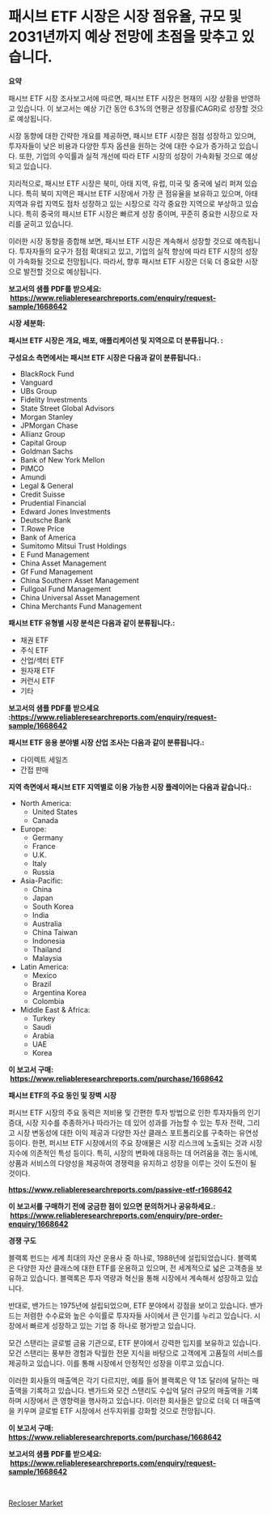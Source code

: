 <p><h1>패시브 ETF 시장은 시장 점유율, 규모 및 2031년까지 예상 전망에 초점을 맞추고 있습니다.</h1></p><p><strong>요약</strong></p>
<p><p>패시브 ETF 시장 조사보고서에 따르면, 패시브 ETF 시장은 현재의 시장 상황을 반영하고 있습니다. 이 보고서는 예상 기간 동안 6.3%의 연평균 성장률(CAGR)로 성장할 것으로 예상됩니다. </p><p>시장 동향에 대한 간략한 개요를 제공하면, 패시브 ETF 시장은 점점 성장하고 있으며, 투자자들이 낮은 비용과 다양한 투자 옵션을 원하는 것에 대한 수요가 증가하고 있습니다. 또한, 기업의 수익률과 실적 개선에 따라 ETF 시장의 성장이 가속화될 것으로 예상되고 있습니다.</p><p>지리적으로, 패시브 ETF 시장은 북미, 아태 지역, 유럽, 미국 및 중국에 널리 퍼져 있습니다. 특히 북미 지역은 패시브 ETF 시장에서 가장 큰 점유율을 보유하고 있으며, 아태 지역과 유럽 지역도 점차 성장하고 있는 시장으로 각각 중요한 지역으로 부상하고 있습니다. 특히 중국의 패시브 ETF 시장은 빠르게 성장 중이며, 꾸준히 중요한 시장으로 자리를 굳히고 있습니다.</p><p>이러한 시장 동향을 종합해 보면, 패시브 ETF 시장은 계속해서 성장할 것으로 예측됩니다. 투자자들의 요구가 점점 확대되고 있고, 기업의 실적 향상에 따라 ETF 시장의 성장이 가속화될 것으로 전망됩니다. 따라서, 향후 패시브 ETF 시장은 더욱 더 중요한 시장으로 발전할 것으로 예상됩니다.</p></p>
<p><strong>보고서의 샘플 PDF를 받으세요: &nbsp;<a href="https://www.reliableresearchreports.com/enquiry/request-sample/1668642">https://www.reliableresearchreports.com/enquiry/request-sample/1668642</a></strong></p>
<p><strong>시장 세분화:</strong></p>
<p><strong> 패시브 ETF 시장은 개요, 배포, 애플리케이션 및 지역으로 더 분류됩니다. :</strong></p>
<p><strong>구성요소 측면에서는 패시브 ETF 시장은 다음과 같이 분류됩니다.:</strong></p>
<p><ul><li>BlackRock Fund</li><li>Vanguard</li><li>UBs Group</li><li>Fidelity Investments</li><li>State Street Global Advisors</li><li>Morgan Stanley</li><li>JPMorgan Chase</li><li>Allianz Group</li><li>Capital Group</li><li>Goldman Sachs</li><li>Bank of New York Mellon</li><li>PIMCO</li><li>Amundi</li><li>Legal & General</li><li>Credit Suisse</li><li>Prudential Financial</li><li>Edward Jones Investments</li><li>Deutsche Bank</li><li>T.Rowe Price</li><li>Bank of America</li><li>Sumitomo Mitsui Trust Holdings</li><li>E Fund Management</li><li>China Asset Management</li><li>Gf Fund Management</li><li>China Southern Asset Management</li><li>Fullgoal Fund Management</li><li>China Universal Asset Management</li><li>China Merchants Fund Management</li></ul></p>
<p><strong> 패시브 ETF 유형별 시장 분석은 다음과 같이 분류됩니다.:</strong></p>
<p><ul><li>채권 ETF</li><li>주식 ETF</li><li>산업/섹터 ETF</li><li>원자재 ETF</li><li>커런시 ETF</li><li>기타</li></ul></p>
<p><strong>보고서의 샘플 PDF를 받으세요 :<a href="https://www.reliableresearchreports.com/enquiry/request-sample/1668642">https://www.reliableresearchreports.com/enquiry/request-sample/1668642</a></strong></p>
<p><strong> 패시브 ETF 응용 분야별 시장 산업 조사는 다음과 같이 분류됩니다.:</strong></p>
<p><ul><li>다이렉트 세일즈</li><li>간접 판매</li></ul></p>
<p><strong>지역 측면에서 패시브 ETF 지역별로 이용 가능한 시장 플레이어는 다음과 같습니다.:</strong></p>
<p><ul>
    <li>
        North America:
        <ul>
            <li>United States</li>
            <li>Canada</li>
        </ul>
    </li>
    <li>
        Europe:
        <ul>
            <li>Germany</li>
            <li>France</li>
            <li>U.K.</li>
            <li>Italy</li>
            <li>Russia</li>
        </ul>
    </li>
    <li>
        Asia-Pacific:
        <ul>
            <li>China</li>
            <li>Japan</li>
            <li>South Korea</li>
            <li>India</li>
            <li>Australia</li>
            <li>China Taiwan</li>
            <li>Indonesia</li>
            <li>Thailand</li>
            <li>Malaysia</li>
        </ul>
    </li>
    <li>
        Latin America:
        <ul>
            <li>Mexico</li>
            <li>Brazil</li>
            <li>Argentina Korea</li>
            <li>Colombia</li>
        </ul>
    </li>
    <li>
        Middle East & Africa:
        <ul>
            <li>Turkey</li>
            <li>Saudi</li>
            <li>Arabia</li>
            <li>UAE</li>
            <li>Korea</li>
        </ul>
    </li>
    </ul></p>
<p><strong>이 보고서 구매: &nbsp;<a href="https://www.reliableresearchreports.com/purchase/1668642">https://www.reliableresearchreports.com/purchase/1668642</a></strong></p>
<p><strong>패시브 ETF의 주요 동인 및 장벽 시장</strong></p>
<p><p>퍼시브 ETF 시장의 주요 동력은 저비용 및 간편한 투자 방법으로 인한 투자자들의 인기 증대, 시장 지수를 추종하거나 따라가는 데 있어 성과를 가늠할 수 있는 투자 전략, 그리고 시장 변동성에 대한 이익 제공과 다양한 자산 클래스 포트폴리오를 구축하는 유연성 등이다. 한편, 퍼시브 ETF 시장에서의 주요 장애물은 시장 리스크에 노출되는 것과 시장 지수에 의존적인 특성 등이다. 특히, 시장의 변화에 대응하는 데 어려움을 겪는 동시에, 상품과 서비스의 다양성을 제공하여 경쟁력을 유지하고 성장을 이루는 것이 도전이 될 것이다.</p></p>
<p><strong><a href="https://www.reliableresearchreports.com/passive-etf-r1668642">https://www.reliableresearchreports.com/passive-etf-r1668642</a></strong></p>
<p><strong>이 보고서를 구매하기 전에 궁금한 점이 있으면 문의하거나 공유하세요.: &nbsp;<a href="https://www.reliableresearchreports.com/enquiry/pre-order-enquiry/1668642">https://www.reliableresearchreports.com/enquiry/pre-order-enquiry/1668642</a></strong></p>
<p><strong>경쟁 구도</strong></p>
<p><p>블랙록 펀드는 세계 최대의 자산 운용사 중 하나로, 1988년에 설립되었습니다. 블랙록은 다양한 자산 클래스에 대한 ETF를 운용하고 있으며, 전 세계적으로 넓은 고객층을 보유하고 있습니다. 블랙록은 투자 역량과 혁신을 통해 시장에서 계속해서 성장하고 있습니다.</p><p>반대로, 밴가드는 1975년에 설립되었으며, ETF 분야에서 강점을 보이고 있습니다. 밴가드는 저렴한 수수료와 높은 수익률로 투자자들 사이에서 큰 인기를 누리고 있습니다. 시장에서 빠르게 성장하고 있는 기업 중 하나로 평가받고 있습니다.</p><p>모건 스탠리는 글로벌 금융 기관으로, ETF 분야에서 강력한 입지를 보유하고 있습니다. 모건 스탠리는 풍부한 경험과 탁월한 전문 지식을 바탕으로 고객에게 고품질의 서비스를 제공하고 있습니다. 이를 통해 시장에서 안정적인 성장을 이루고 있습니다.</p><p>이러한 회사들의 매출액은 각기 다르지만, 예를 들어 블랙록은 약 1조 달러에 달하는 매출액을 기록하고 있습니다. 밴가드와 모건 스탠리도 수십억 달러 규모의 매출액을 기록하며 시장에서 큰 영향력을 행사하고 있습니다. 이러한 회사들은 앞으로 더욱 더 매출액을 키우며 글로벌 ETF 시장에서 선두지위를 강화할 것으로 전망됩니다.</p></p>
<p><strong>이 보고서 구매: &nbsp; <a href="https://www.reliableresearchreports.com/purchase/1668642">https://www.reliableresearchreports.com/purchase/1668642</a></strong></p>
<p><strong>보고서의 샘플 PDF를 받으세요: &nbsp;<a href="https://www.reliableresearchreports.com/enquiry/request-sample/1668642">https://www.reliableresearchreports.com/enquiry/request-sample/1668642</a></strong><strong></strong></p>
<p>&nbsp;</p>
<p><p><a href="https://sudsy-motorcycle-bbc.notion.site/Recloser-Market-Analysis-and-Sze-Forecasted-for-period-from-2024-to-2031-af13d04805654f5e9e0d9350f72a046f">Recloser Market</a></p></p>